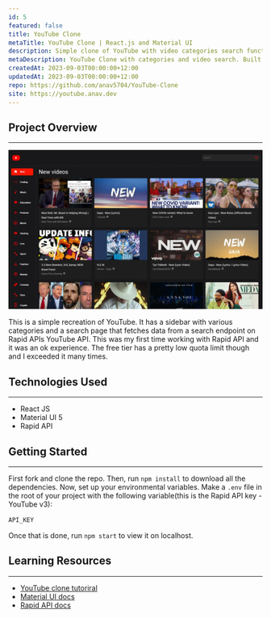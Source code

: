 ```yaml
---
id: 5
featured: false
title: YouTube Clone
metaTitle: YouTube Clone | React.js and Material UI
description: Simple clone of YouTube with video categories search functionality.
metaDescription: YouTube Clone with categories and video search. Built using React.js, Material UI and Rapid API.
createdAt: 2023-09-03T00:00:00+12:00
updatedAt: 2023-09-03T00:00:00+12:00
repo: https://github.com/anav5704/YouTube-Clone
site: https://youtube.anav.dev
---
```


## Project Overview

---

[![YouTube Clone Demo](./images/youtube-clone-demo.webp)](https://youtube.anav.dev)

This is a simple recreation of YouTube. It has a sidebar with various categories and a search page that fetches data from a search endpoint on Rapid APIs YouTube API. This was my first time working with Rapid API and it was an ok experience. The free tier has a pretty low quota limit though and I exceeded it many times.

## Technologies Used

---

-   React JS
-   Material UI 5
-   Rapid API

## Getting Started

---

First fork and clone the repo. Then, run `npm install` to download all the dependencies. Now, set up your environmental variables. Make a `.env` file in the root of your project with the following variable(this is the Rapid API key - YouTube v3):

```sh
API_KEY
```

Once that is done, run `npm start` to view it on localhost.

## Learning Resources

---

-   [YouTube clone tutoriral](https://www.youtube.com/watch?v=FHTbsZEJspU)
-   [Material UI docs](https://mui.com/)
-   [Rapid API docs](https://rapidapi.com/hub)
